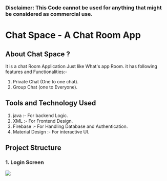 ### Disclaimer: This Code cannot be used for anything that might be considered as commercial use.

# Chat Space - A Chat Room App
## About Chat Space ?
It is a chat Room Application Just like What's app Room. it has following features and Functionalities:-
1. Private Chat (One to one chat).
2. Group Chat (one to Everyone).

## Tools and Technology Used
1. java :- For backend Logic.
2. XML :- For Frontend Design. 
3. Firebase :- For Handling Database and Authentication. 
4. Material Design :- For interactive UI. 

## Project Structure
### 1. Login Screen
<img src ="C:\Users\mehra\Desktop\screenShot">







